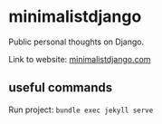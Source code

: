 # minimalistdjango

Public personal thoughts on Django.

Link to website: [minimalistdjango.com][1]

## useful commands

Run project: `bundle exec jekyll serve`


[1]: https://minimalistdjango.com/
